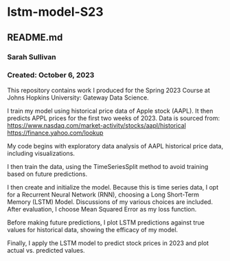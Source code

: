 # lstm-model-S23
## README.md
### Sarah Sullivan
### Created: October 6, 2023

This repository contains work I produced for the Spring 2023 Course at Johns Hopkins University: Gateway Data Science.

I train my model using historical price data of Apple stock (AAPL). It then predicts APPL prices for the first two weeks of 2023. Data is sourced from: 
https://www.nasdaq.com/market-activity/stocks/aapl/historical 
https://finance.yahoo.com/lookup

My code begins with exploratory data analysis of AAPL historical price data, including visualizations. 

I then train the data, using the TimeSeriesSplit method to avoid training based on future predictions. 

I then create and initialize the model. Because this is time series data, I opt for a Recurrent Neural Network (RNN), choosing a Long Short-Term Memory (LSTM) Model. Discussions of my various choices are included. After evaluation, I choose Mean Squared Error as my loss function. 

Before making future predictions, I plot LSTM predictions against true values for historical data, showing the efficacy of my model. 

Finally, I apply the LSTM model to predict stock prices in 2023 and plot actual vs. predicted values. 

